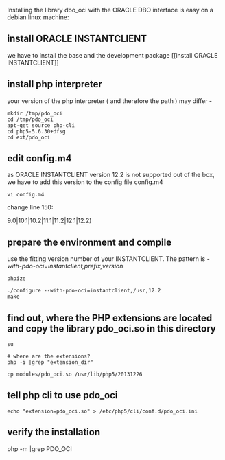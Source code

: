 Installing the library dbo_oci with the ORACLE DBO interface is easy on a debian linux machine:

## install ORACLE INSTANTCLIENT

we have to install the base and the development package
[[install ORACLE INSTANTCLIENT]]

## install php interpreter

your version of the php interpreter ( and therefore the path ) may differ - 
```
mkdir /tmp/pdo_oci
cd /tmp/pdo_oci
apt-get source php-cli
cd php5-5.6.30+dfsg
cd ext/pdo_oci
```

## edit config.m4 
as ORACLE INSTANTCLIENT version 12.2 is not supported out of the box, we have to add this version to the config file config.m4

```
vi config.m4
```
change line 150:

9.0|10.1|10.2|11.1|11.2|12.1|12.2)

## prepare the environment and compile 

use the fitting version number of your INSTANTCLIENT. The pattern is _-with-pdo-oci=instantclient,prefix,version_

```
phpize

./configure --with-pdo-oci=instantclient,/usr,12.2
make
```
## find out, where the PHP extensions are located and copy the library pdo_oci.so in this directory

```
su

# where are the extensions?
php -i |grep "extension_dir"

cp modules/pdo_oci.so /usr/lib/php5/20131226
```

## tell php cli to use pdo_oci
```
echo "extension=pdo_oci.so" > /etc/php5/cli/conf.d/pdo_oci.ini
```

## verify the installation
php -m |grep PDO_OCI

